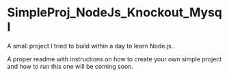 # SimpleProj_NodeJs_Knockout_Mysql
A small project I tried to build within a day to learn Node.js..

A proper readme with instructions on how to create your own simple project and how to run this one will be coming soon.
